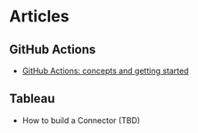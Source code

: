 # Articles

## GitHub Actions
 - [GitHub Actions: concepts and getting started][0]

## Tableau
 - How to build a Connector (TBD)

[comment]: <> (links)
[0]:https://medium.com/@pao.pa/github-actions-concepts-and-getting-started-7c0b02842dc1
